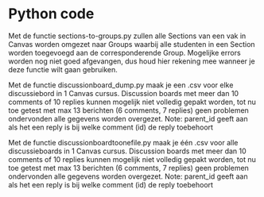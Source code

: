 # Python code

Met de functie sections-to-groups.py zullen alle Sections van een vak in Canvas worden omgezet naar Groups waarbij alle studenten in een Section worden toegevoegd aan de corresponderende Group. Mogelijke errors worden nog niet goed afgevangen, dus houd hier rekening mee wanneer je deze functie wilt gaan gebruiken.

Met de functie discussionboard_dump.py maak je een .csv voor elke discussiebord in 1 Canvas cursus. Discussion boards met meer dan 10 comments of 10 replies kunnen mogelijk niet volledig gepakt worden, tot nu toe getest met max 13 berichten (6 comments, 7 replies) geen problemen ondervonden alle gegevens worden overgezet. Note: parent_id geeft aan als het een reply is bij welke comment (id) de reply toebehoort

Met de functie discussionboardtoonefile.py maak je één .csv voor alle discussieboards in 1 Canvas cursus. Discussion boards met meer dan 10 comments of 10 replies kunnen mogelijk niet volledig gepakt worden, tot nu toe getest met max 13 berichten (6 comments, 7 replies) geen problemen ondervonden alle gegevens worden overgezet. Note: parent_id geeft aan als het een reply is bij welke comment (id) de reply toebehoort
